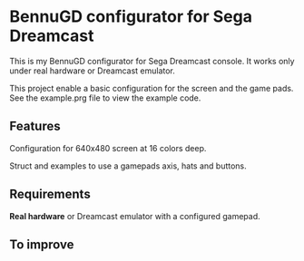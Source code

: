 # BennuGD configurator for Sega Dreamcast

This is my BennuGD configurator for Sega Dreamcast console. It works only under real hardware or Dreamcast emulator.

This project enable a basic configuration for the screen and the game pads. See the example.prg file to view the example code.

## Features

Configuration for 640x480 screen at 16 colors deep.

Struct and examples to use a gamepads axis, hats and buttons.

## Requirements

**Real hardware** or Dreamcast emulator with a configured gamepad.

## To improve

